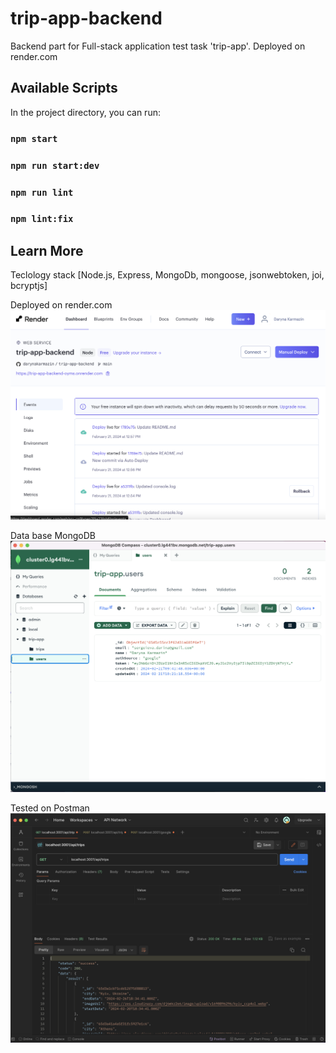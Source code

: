  
# trip-app-backend

Backend part for Full-stack application test task 'trip-app'. Deployed on render.com

## Available Scripts

In the project directory, you can run:

### `npm start`

### `npm run start:dev`

### `npm run lint`

### `npm lint:fix`

## Learn More

Teclology stack [Node.js, Express, MongoDb, mongoose, jsonwebtoken, joi, bcryptjs]

Deployed on render.com
![Deployed render](https://github.com/darynakarmazin/trip-app-backend/raw/main/views/img-1.png)

Data base MongoDB
![Data base](https://github.com/darynakarmazin/trip-app-backend/raw/main/views/img-2.png)

Tested on Postman
![Favorutes page](https://github.com/darynakarmazin/trip-app-backend/raw/main/views/img-3.png)
